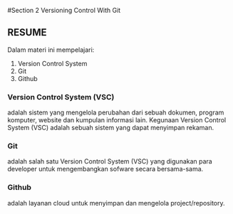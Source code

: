 #Section 2 Versioning Control With Git

## RESUME
Dalam materi ini mempelajari:
1. Version Control System
2. Git
3. Github

### Version Control System (VSC) 
adalah sistem yang mengelola perubahan dari sebuah dokumen, program komputer, website dan kumpulan informasi lain.
Kegunaan Version Control System (VSC) adalah sebuah sistem yang dapat menyimpan rekaman.

### Git
adalah salah satu Version Control System (VSC) yang digunakan para developer untuk mengembangkan sofware secara bersama-sama.

### Github
adalah layanan cloud untuk menyimpan dan mengelola project/repository.

